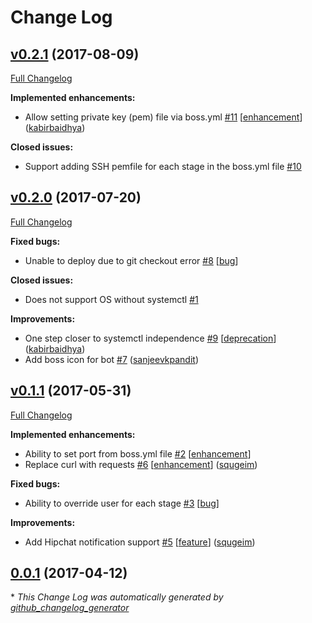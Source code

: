 # Change Log

## [v0.2.1](https://github.com/kabirbaidhya/boss-cli/tree/v0.2.1) (2017-08-09)
[Full Changelog](https://github.com/kabirbaidhya/boss-cli/compare/v0.2.0...v0.2.1)

**Implemented enhancements:**

- Allow setting private key \(pem\) file via boss.yml [\#11](https://github.com/kabirbaidhya/boss-cli/pull/11) [[enhancement](https://github.com/kabirbaidhya/boss-cli/labels/enhancement)] ([kabirbaidhya](https://github.com/kabirbaidhya))

**Closed issues:**

- Support adding SSH pemfile for each stage in the boss.yml file [\#10](https://github.com/kabirbaidhya/boss-cli/issues/10)

## [v0.2.0](https://github.com/kabirbaidhya/boss-cli/tree/v0.2.0) (2017-07-20)
[Full Changelog](https://github.com/kabirbaidhya/boss-cli/compare/v0.1.1...v0.2.0)

**Fixed bugs:**

- Unable to deploy due to git checkout error [\#8](https://github.com/kabirbaidhya/boss-cli/issues/8) [[bug](https://github.com/kabirbaidhya/boss-cli/labels/bug)]

**Closed issues:**

- Does not support OS without systemctl [\#1](https://github.com/kabirbaidhya/boss-cli/issues/1)

**Improvements:**

- One step closer to systemctl independence [\#9](https://github.com/kabirbaidhya/boss-cli/pull/9) [[deprecation](https://github.com/kabirbaidhya/boss-cli/labels/deprecation)] ([kabirbaidhya](https://github.com/kabirbaidhya))
- Add boss icon for bot [\#7](https://github.com/kabirbaidhya/boss-cli/pull/7) ([sanjeevkpandit](https://github.com/sanjeevkpandit))

## [v0.1.1](https://github.com/kabirbaidhya/boss-cli/tree/v0.1.1) (2017-05-31)
[Full Changelog](https://github.com/kabirbaidhya/boss-cli/compare/0.0.1...v0.1.1)

**Implemented enhancements:**

- Ability to set port from boss.yml file [\#2](https://github.com/kabirbaidhya/boss-cli/issues/2) [[enhancement](https://github.com/kabirbaidhya/boss-cli/labels/enhancement)]
- Replace curl with requests [\#6](https://github.com/kabirbaidhya/boss-cli/pull/6) [[enhancement](https://github.com/kabirbaidhya/boss-cli/labels/enhancement)] ([squgeim](https://github.com/squgeim))

**Fixed bugs:**

- Ability to override user for each stage [\#3](https://github.com/kabirbaidhya/boss-cli/issues/3) [[bug](https://github.com/kabirbaidhya/boss-cli/labels/bug)]

**Improvements:**

- Add Hipchat notification support [\#5](https://github.com/kabirbaidhya/boss-cli/pull/5) [[feature](https://github.com/kabirbaidhya/boss-cli/labels/feature)] ([squgeim](https://github.com/squgeim))

## [0.0.1](https://github.com/kabirbaidhya/boss-cli/tree/0.0.1) (2017-04-12)


\* *This Change Log was automatically generated by [github_changelog_generator](https://github.com/skywinder/Github-Changelog-Generator)*